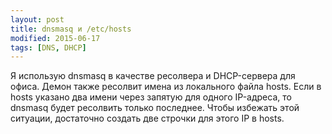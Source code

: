 ```yaml
---
layout: post
title: dnsmasq и /etc/hosts
modified: 2015-06-17
tags: [DNS, DHCP]
---
```

Я использую dnsmasq в качестве ресолвера и DHCP-сервера для офиса. Демон также ресолвит имена из локального файла hosts.
Если в hosts указано два имени через запятую для одного IP-адреса, то dnsmasq будет ресолвить только последнее. Чтобы избежать этой ситуации, достаточно создать две строчки для этого IP в hosts.